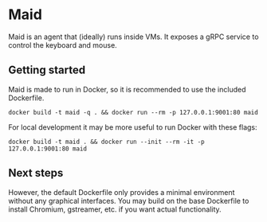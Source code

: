 # Maid

Maid is an agent that (ideally) runs inside VMs. It exposes a gRPC service to control the keyboard and mouse.

## Getting started

Maid is made to run in Docker, so it is recommended to use the included Dockerfile.

```
docker build -t maid -q . && docker run --rm -p 127.0.0.1:9001:80 maid
```

For local development it may be more useful to run Docker with these flags:

```
docker build -t maid . && docker run --init --rm -it -p 127.0.0.1:9001:80 maid
```

## Next steps

However, the default Dockerfile only provides a minimal environment without any graphical interfaces.
You may build on the base Dockerfile to install Chromium, gstreamer, etc. if you want actual functionality.
